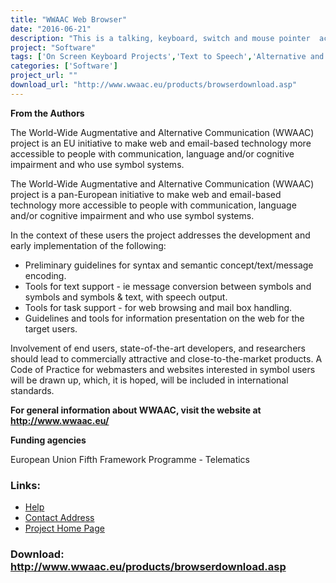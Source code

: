 ```yaml
---
title: "WWAAC Web Browser"
date: "2016-06-21"
description: "This is a talking, keyboard, switch and mouse pointer  accessible web browser with page summarising tools.  It has a highly configerable user interface and was developed as part of an EU project."
project: "Software"
tags: ['On Screen Keyboard Projects','Text to Speech','Alternative and Augmentative Communication','Accessing the Web','Symbols','Alternative Access' ]
categories: ['Software']
project_url: ""
download_url: "http://www.wwaac.eu/products/browserdownload.asp"
---
```

**From the Authors**

The World-Wide Augmentative and Alternative Communication (WWAAC) project is an EU initiative to make web and email-based technology more accessible to people with communication, language and/or cognitive impairment and who use symbol systems.

The World-Wide Augmentative and Alternative Communication (WWAAC) project is a pan-European initiative to make web and email-based technology more accessible to people with communication, language and/or cognitive impairment and who use symbol systems.

In the context of these users the project addresses the development and early implementation of the following:

- Preliminary guidelines for syntax and semantic concept/text/message encoding.
- Tools for text support - ie message conversion between symbols and symbols and symbols & text, with speech output.
- Tools for task support - for web browsing and mail box handling.
- Guidelines and tools for information presentation on the web for the target users.

Involvement of end users, state-of-the-art developers, and researchers should lead to commercially attractive and close-to-the-market products. A Code of Practice for webmasters and websites interested in symbol users will be drawn up, which, it is hoped, will be included in international standards.

**For general information about WWAAC, visit the website at  <a class="" generated="" href="">http://www.wwaac.eu/</a>**

  
**Funding agencies**

European Union Fifth Framework Programme - Telematics

### Links:
- <a href="http://www.wwaac.org/products/browser.asp">Help</a>
- <a href="mailto:colven@ace-centre.org.uk">Contact Address</a>
- <a href="http://www.wwaac.eu/products/browser.asp">Project Home Page</a>

### Download: http://www.wwaac.eu/products/browserdownload.asp 